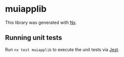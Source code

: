 # muiapplib

This library was generated with [Nx](https://nx.dev).

## Running unit tests

Run `nx test muiapplib` to execute the unit tests via [Jest](https://jestjs.io).
